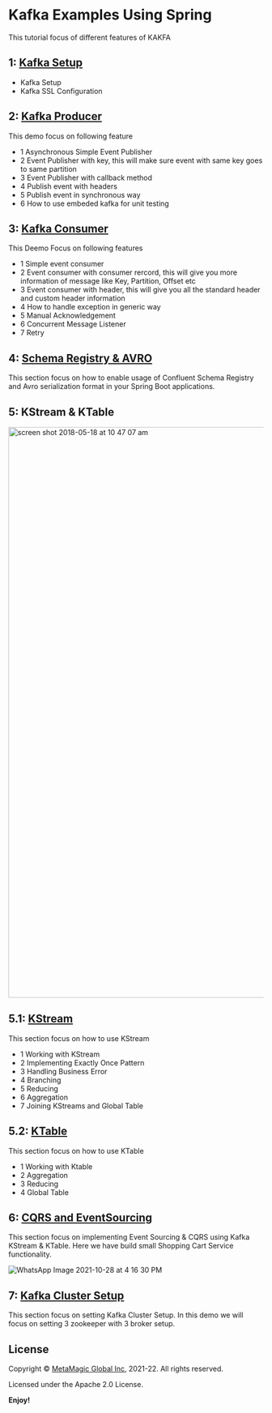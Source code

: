 # Kafka Examples Using Spring

This tutorial focus of different features of KAKFA

## 1: [Kafka Setup](https://github.com/MetaArivu/spring-kaka-examples/tree/main/01-kafka-setup)
   - Kafka Setup
   - Kafka SSL Configuration 

## 2: [Kafka Producer](https://github.com/MetaArivu/spring-kaka-examples/tree/main/02-spring-kafka-producer)
  This demo focus on following feature
- 1 Asynchronous Simple Event Publisher
- 2 Event Publisher with key, this will  make sure event with same key goes to same partition
- 3 Event Publisher with callback method
- 4 Publish event with headers
- 5 Publish event in synchronous way
- 6 How to use embeded kafka for unit testing

## 3: [Kafka Consumer](https://github.com/MetaArivu/spring-kaka-examples/tree/main/03-spring-kafka-consumer)
This Deemo Focus on following features
- 1 Simple event consumer
- 2 Event consumer with consumer rercord, this will give you more information of message like Key, Partition, Offset etc
- 3 Event consumer with header, this will give you all the standard header and custom header information
- 4 How to handle exception in generic way
- 5 Manual Acknowledgement 
- 6 Concurrent Message Listener
- 7 Retry

## 4: [Schema Registry & AVRO](https://github.com/MetaArivu/spring-kaka-examples/tree/main/04-schema-registry-with-avro)
This section focus on how to enable usage of Confluent Schema Registry and Avro serialization format in your Spring Boot applications.

## 5: KStream & KTable

<img width="1127" alt="screen shot 2018-05-18 at 10 47 07 am" src="https://user-images.githubusercontent.com/23295769/40217157-e59d4812-5a88-11e8-8f9f-dc7ab0d04930.png">

## 5.1: [KStream](https://github.com/MetaArivu/spring-kaka-examples/tree/main/05-kafka-streams-demo)
This section focus on how to use KStream
- 1 Working with KStream
- 2 Implementing Exactly Once Pattern
- 3 Handling Business Error
- 4 Branching
- 5 Reducing
- 6 Aggregation
- 7 Joining KStreams and Global Table

## 5.2: [KTable](https://github.com/MetaArivu/spring-kaka-examples/tree/main/06-kafka-ktable-demo)
This section focus on how to use KTable
- 1 Working with Ktable
- 2 Aggregation
- 3 Reducing
- 4 Global Table

## 6: [CQRS and EventSourcing](https://github.com/MetaArivu/spring-kaka-examples/tree/main/07-shopping-cart-cqrs-es)
This section focus on implementing Event Sourcing & CQRS using Kafka KStream & KTable. Here we have build small Shopping Cart Service functionality. 

![WhatsApp Image 2021-10-28 at 4 16 30 PM](https://user-images.githubusercontent.com/23295769/139241202-d8ef26b8-86f6-484a-908b-038fda1a70fd.jpeg)

## 7: [Kafka Cluster Setup](https://github.com/MetaArivu/Kafka-examples/tree/main/08-cluster-setup)
This section focus on setting Kafka Cluster Setup. In this demo we will focus on setting 3 zookeeper with 3 broker setup.

## License  

Copyright © [MetaMagic Global Inc](http://www.metamagicglobal.com/), 2021-22.  All rights reserved.

Licensed under the Apache 2.0 License.

**Enjoy!**
